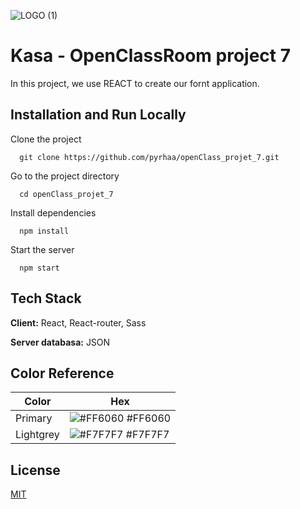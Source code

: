 ![LOGO (1)](https://user-images.githubusercontent.com/72107589/142654338-90cb5c5a-3ca6-4d21-a806-d24dbd84ea17.png)

# Kasa - OpenClassRoom project 7

In this project, we use REACT to create our fornt application.

## Installation and Run Locally

Clone the project

```
  git clone https://github.com/pyrhaa/openClass_projet_7.git
```

Go to the project directory

```
  cd openClass_projet_7
```

Install dependencies

```
  npm install
```

Start the server

```
  npm start
```

## Tech Stack

**Client:** React, React-router, Sass

**Server databasa:** JSON

## Color Reference

| Color     | Hex                                                              |
| --------- | ---------------------------------------------------------------- |
| Primary   | ![#FF6060](https://via.placeholder.com/10/FF6060?text=+) #FF6060 |
| Lightgrey | ![#F7F7F7](https://via.placeholder.com/10/F7F7F7?text=+) #F7F7F7 |

## License

[MIT](https://choosealicense.com/licenses/mit/)
